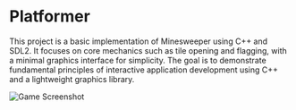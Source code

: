 # Platformer
This project is a basic implementation of Minesweeper using C++ and SDL2. It focuses on core mechanics such as tile opening and flagging, with a minimal graphics interface for simplicity. The goal is to demonstrate fundamental principles of interactive application development using C++ and a lightweight graphics library.


![Game Screenshot](https://i.imgur.com/TSDnzXg.png)
